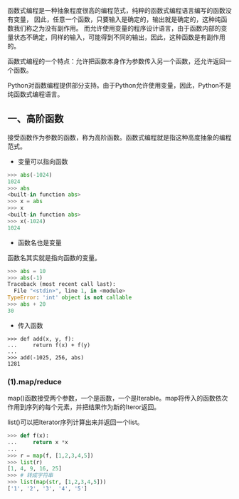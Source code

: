 
函数式编程是一种抽象程度很高的编程范式，纯粹的函数式编程语言编写的函数没有变量，
因此，任意一个函数，只要输入是确定的，输出就是确定的，这种纯函数我们称之为没有副作用。
而允许使用变量的程序设计语言，由于函数内部的变量状态不确定，同样的输入，可能得到不同的输出，因此，这种函数是有副作用的。

函数式编程的一个特点：允许把函数本身作为参数传入另一个函数，还允许返回一个函数。

Python对函数编程提供部分支持。由于Python允许使用变量，因此，Python不是纯函数式编程语言。

## 一、高阶函数

接受函数作为参数的函数，称为高阶函数。函数式编程就是指这种高度抽象的编程范式。

- 变量可以指向函数

```python
>>> abs(-1024)
1024
>>> abs
<built-in function abs>
>>> x = abs
>>> x
<built-in function abs>
>>> x(-1024)
1024
```

- 函数名也是变量

函数名其实就是指向函数的变量。

```python
>>> abs = 10
>>> abs(-1)
Traceback (most recent call last):
  File "<stdin>", line 1, in <module>
TypeError: 'int' object is not callable
>>> abs + 20
30
```

- 传入函数

```
>>> def add(x, y, f):
...     return f(x) + f(y)
...
>>> add(-1025, 256, abs)
1281
```


### (1).map/reduce

map()函数接受两个参数，一个是函数，一个是Iterable。map将传入的函数依次作用到序列的每个元素，并把结果作为新的Iteror返回。

list()可以把Iterator序列计算出来并返回一个list。

```python
>>> def f(x):
...     return x *x
...
>>> r = map(f, [1,2,3,4,5])
>>> list(r)
[1, 4, 9, 16, 25]
>>> # 转成字符串
>>> list(map(str, [1,2,3,4,5]))
['1', '2', '3', '4', '5']
```



